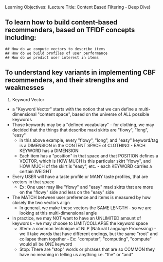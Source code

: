 <!-- How Do We Build Content-Based Recommenders, Based on TFIDF Concepts -->

Learning Objectives: (Lecture Title: Content Based Filtering - Deep Dive)

  ## To learn how to build content-based recommenders, based on TFIDF concepts including:
    ## How do we compute vectors to describe items
    ## How do we build profiles of user performance 
    ## How do we predict user interest in items 
    
  ## To understand key variants in implementing CBF recommenders, and their strengths and weaknesses
  
1. Keyword Vector 
  - a "Keyword Vector" starts with the notion that we can define a multi-dimensional "content space", based on the universe of ALL possible keywords 
  - Those keywords may be a "defined vocabulary" - for clothing, we may decided that the things that describe maxi skirts are "flowy", "long", "easy"
    - in this above example, every "flowy", "long", and "easy" keyword/tag is a DIMENSION in the CONTENT SPACE of CLOTHING - EACH KEYWORD has a DIMENSION 
    - Each item has a "position" in that space and that POSITION defines a VECTOR, which is HOW MUCH is this particular skirt "flowy", and HOW MUCH of the skirt is "easy", etc. - each KEYWORD carries a certain WEIGHT
  - Every USER will have a taste profile or MANY taste profiles, that are vectors in that space 
    - Ex: One user may like "flowy" and "easy" maxi skirts that are more on the "flowy" side and less on the "easy" side
  - The MATCH between user preference and items is measured by how closely the two vectors align 
    - In general, we make these vectors the SAME LENGTH - so we are looking at this multi-dimensional angle 
  - In practice, we may NOT want to have an UNLIMITED amount of keywords - we may choose to LIMIT/COLLAPSE the keyword space 
    - Stem: a common technique of NLP (Natural Language Processing) - we'll take words that have different endings, but the same "root" and collapse them together - Ex: "computer", "computing", "compute" would all be ONE keyword 
    - Stop: There are "stop" words or phrases that are so COMMON they have no meaning in telling us anything i.e. "the" or "and" 